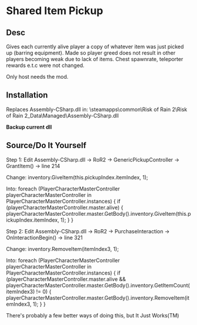 # Shared Item Pickup

## Desc
Gives each currently alive player a copy of whatever item was just picked up (barring equipment).
Made so player greed does not result in other players becoming weak due to lack of items.
Chest spawnrate, teleporter rewards e.t.c were not changed.

Only host needs the mod.

## Installation
Replaces Assembly-CSharp.dll in:
\steamapps\common\Risk of Rain 2\Risk of Rain 2_Data\Managed\Assembly-CSharp.dll

**Backup current dll**

## Source/Do It Yourself
Step 1:
Edit Assembly-CSharp.dll -> RoR2 -> GenericPickupController -> GrantItem() -> line 214

Change:
inventory.GiveItem(this.pickupIndex.itemIndex, 1);

Into:
foreach (PlayerCharacterMasterController playerCharacterMasterController in PlayerCharacterMasterController.instances)
{
	if (playerCharacterMasterController.master.alive)
	{
		playerCharacterMasterController.master.GetBody().inventory.GiveItem(this.pickupIndex.itemIndex, 1);
	}
}

Step 2:
Edit Assembly-CSharp.dll -> RoR2 -> PurchaseInteraction -> OnInteractionBegin() -> line 321

Change:
inventory.RemoveItem(itemIndex3, 1);

Into:
foreach (PlayerCharacterMasterController playerCharacterMasterController in PlayerCharacterMasterController.instances)
{
	if (playerCharacterMasterController.master.alive && playerCharacterMasterController.master.GetBody().inventory.GetItemCount(itemIndex3) != 0)
	{
		playerCharacterMasterController.master.GetBody().inventory.RemoveItem(itemIndex3, 1);
	}
}

There's probably a few better ways of doing this, but It Just Works(TM)